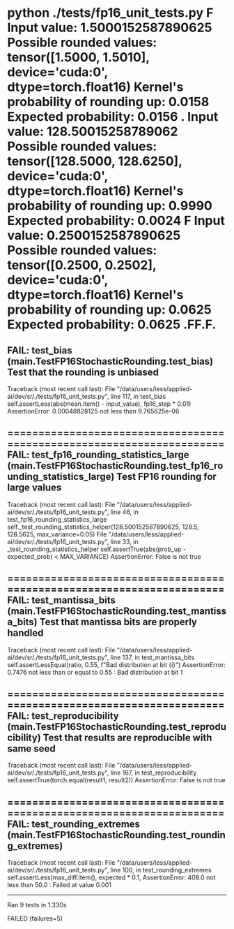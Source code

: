 python ./tests/fp16_unit_tests.py
F
Input value: 1.5000152587890625
Possible rounded values: tensor([1.5000, 1.5010], device='cuda:0', dtype=torch.float16)
Kernel's probability of rounding up: 0.0158
Expected probability: 0.0156
.
Input value: 128.50015258789062
Possible rounded values: tensor([128.5000, 128.6250], device='cuda:0', dtype=torch.float16)
Kernel's probability of rounding up: 0.9990
Expected probability: 0.0024
F
Input value: 0.2500152587890625
Possible rounded values: tensor([0.2500, 0.2502], device='cuda:0', dtype=torch.float16)
Kernel's probability of rounding up: 0.0625
Expected probability: 0.0625
.FF.F.
======================================================================
FAIL: test_bias (__main__.TestFP16StochasticRounding.test_bias)
Test that the rounding is unbiased
----------------------------------------------------------------------
Traceback (most recent call last):
  File "/data/users/less/applied-ai/dev/sr/./tests/fp16_unit_tests.py", line 117, in test_bias
    self.assertLess(abs(mean.item() - input_value), fp16_step * 0.01)
AssertionError: 0.00048828125 not less than 9.765625e-06

======================================================================
FAIL: test_fp16_rounding_statistics_large (__main__.TestFP16StochasticRounding.test_fp16_rounding_statistics_large)
Test FP16 rounding for large values
----------------------------------------------------------------------
Traceback (most recent call last):
  File "/data/users/less/applied-ai/dev/sr/./tests/fp16_unit_tests.py", line 46, in test_fp16_rounding_statistics_large
    self._test_rounding_statistics_helper(128.500152587890625, 128.5, 128.5625, max_variance=0.05)
  File "/data/users/less/applied-ai/dev/sr/./tests/fp16_unit_tests.py", line 33, in _test_rounding_statistics_helper
    self.assertTrue(abs(prob_up - expected_prob) < MAX_VARIANCE)
AssertionError: False is not true

======================================================================
FAIL: test_mantissa_bits (__main__.TestFP16StochasticRounding.test_mantissa_bits)
Test that mantissa bits are properly handled
----------------------------------------------------------------------
Traceback (most recent call last):
  File "/data/users/less/applied-ai/dev/sr/./tests/fp16_unit_tests.py", line 137, in test_mantissa_bits
    self.assertLessEqual(ratio, 0.55, f"Bad distribution at bit {i}")
AssertionError: 0.7476 not less than or equal to 0.55 : Bad distribution at bit 1

======================================================================
FAIL: test_reproducibility (__main__.TestFP16StochasticRounding.test_reproducibility)
Test that results are reproducible with same seed
----------------------------------------------------------------------
Traceback (most recent call last):
  File "/data/users/less/applied-ai/dev/sr/./tests/fp16_unit_tests.py", line 167, in test_reproducibility
    self.assertTrue(torch.equal(result1, result2))
AssertionError: False is not true

======================================================================
FAIL: test_rounding_extremes (__main__.TestFP16StochasticRounding.test_rounding_extremes)
----------------------------------------------------------------------
Traceback (most recent call last):
  File "/data/users/less/applied-ai/dev/sr/./tests/fp16_unit_tests.py", line 100, in test_rounding_extremes
    self.assertLess(max_diff.item(), expected * 0.1,
AssertionError: 408.0 not less than 50.0 : Failed at value 0.001

----------------------------------------------------------------------
Ran 9 tests in 1.330s

FAILED (failures=5)
